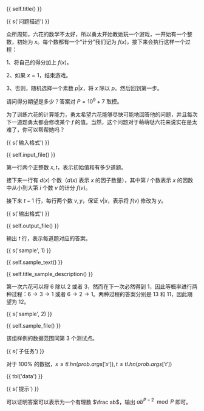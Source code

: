 {{ self.title() }}

{{ s('问题描述') }}

众所周知，六花的数学不太好，所以勇太开始教她玩一个游戏，一开始有一个整数，初始为 $x$。每个数都有一个“计分”我们记为 $f(x)$，接下来会执行这样一个过程：

1、将自己的得分加上 $f(x)$。

2、如果 $x = 1$，结束游戏。

3、否则，随机选择一个素数 $p | x$，将 $x$ 除以 $p$。然后回到第一步。

请问得分期望是多少？答案对 $P = 10^9 + 7$ 取模。

为了训练六花的计算能力，勇太希望六花能够尽快可能地回答他的问题，并且每次下一道题勇太都会修改某个 $f$ 的值。当然，这个问题对于萌萌哒六花来说实在是太难了，你可以帮帮她吗？

{{ s('输入格式') }}

{{ self.input_file() }}

第一行两个正整数 $x, t$，表示初始值和有多少道题。

接下来一行有 $d(x)$ 个数（$d(x)$ 表示 $x$ 的因子数量），其中第 $i$ 个数表示 $x$ 的因数中从小到大第 $i$ 个数 $v$ 的计分 $f(v)$。

接下来 $t - 1$ 行，每行两个数 $v, y$，保证 $v | x$，表示将 $f(v)$ 修改为 $y$。

{{ s('输出格式') }}

{{ self.output_file() }}

输出 $t$ 行，表示每道题对应的答案。

{{ s('sample', 1) }}

{{ self.sample_text() }}

{{ self.title_sample_description() }}

第一次六花可以将 $6$ 除以 $2$ 或者 $3$，然而在下一次必然得到 $1$，因此等概率进行两种过程：$6 \rightarrow 3 \rightarrow 1$ 或者 $6\rightarrow 2\rightarrow 1$。两种过程的答案分别是 $13$ 和 $11$，因此期望为 $12$。

{{ s('sample', 2) }}

{{ self.sample_file() }}

该组样例的数据范围同第 3 个测试点。

{{ s('子任务') }}

对于 $100\%$ 的数据，$x \le {{ tl.hn(prob.args['x']) }}, t \le {{ tl.hn(prob.args['t']) }}$

{{ tbl('data') }}

{{ s('提示') }}

可以证明答案可以表示为一个有理数 $\frac ab$，输出 $a b^{P - 2} \mod P$ 即可。
